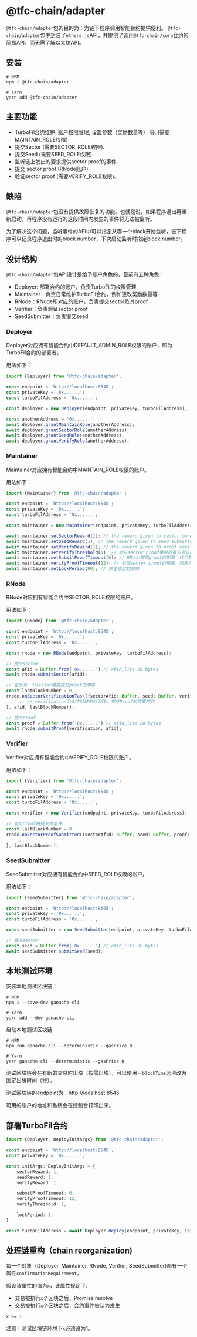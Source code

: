# @tfc-chain/adapter

`@tfc-chain/adapter`包的目的为：为链下程序调用智能合约提供便利。
`@tfc-chain/adapter`包中封装了`ethers.js`API，并提供了调用`@tfc-chain/core`合约的简易API，而无需了解以太坊API。

## 安装

```
# NPM
npm i @tfc-chain/adapter

# Yarn
yarn add @tfc-chain/adapter
```

## 主要功能

- TurboFil合约维护: 账户权限管理, 设置参数（奖励数量等） 等. (需要MAINTAIN_ROLE权限)
- 提交Sector (需要SECTOR_ROLE权限).
- 提交Seed (需要SEED_ROLE权限).
- 监听链上发出的要求提供sector proof的事件.
- 提交 sector proof (RNode账户).
- 验证sector proof (需要VERIFY_ROLE权限).

## 缺陷

`@tfc-chain/adapter`包没有提供故障恢复的功能。也就是说，如果程序退出再重新启动，再程序没有运行的这段时间内发生的事件将无法被监听。

为了解决这个问题，监听事件的API中可以指定从哪一个block开始监听，链下程序可以记录程序退出时的block number，下次启动监听时指定block number。

## 设计结构

`@tfc-chain/adapter`包API设计是给予账户角色的，目前有五种角色：
- Deployer: 部署合约的账户，负责TurboFil的权限管理
- Maintainer：负责日常维护TurboFil合约，例如更改奖励数量等
- RNode：RNode所对应的账户，负责提交sector及其proof
- Verifier：负责验证sector proof
- SeedSubmitter：负责提交seed

### Deployer

Deployer对应拥有智能合约中DEFAULT_ADMIN_ROLE权限的账户，即为TurboFil合约的部署者。

用法如下：

```typescript
import {Deployer} from '@tfc-chain/adapter';

const endpoint = 'http://localhost:8545';
const privateKey = '0x......';
const turboFilAddress = '0x......';

const deployer = new Deployer(endpoint, privateKey, turboFilAddress);

const anotherAddress = '0x......';
await deployer.grantMaintainRole(anotherAddress);
await deployer.grantSectorRole(anotherAddress);
await deployer.grantSeedRole(anotherAddress);
await deployer.grantVerifyRole(anotherAddress);
```

### Maintainer

Maintainer对应拥有智能合约中MAINTAIN_ROLE权限的账户。

用法如下：

```typescript
import {Maintainer} from '@tfc-chain/adapter';

const endpoint = 'http://localhost:8545';
const privateKey = '0x......';
const turboFilAddress = '0x......';

const maintainer = new Maintainer(endpoint, privateKey, turboFilAddress);

await maintainer.setSectorReward(1); // the reward given to sector owner after each verification passes.
await maintainer.setSeedReward(1); // the reward given to seed submitter after each verification passes.
await maintainer.setVerifyReward(1); // the reward given to proof verifier after each verification passes.
await maintainer.setVerifyThreshold(1); // 验证sector proof需要的最少验证数
await maintainer.setSubmitProofTimeout(6); // RNode提交proof的期限，这个数字为block数量，意为再seed提交后x个block之内RNode必须提交proof
await maintainer.verifyProofTimeout(12); // 验证sector proof的期限，同样为proof提交后block的数量
await maintainer.setLockPeriod(90); // 押金锁定的周期
```

### RNode

RNode对应拥有智能合约中SECTOR_ROLE权限的账户。

用法如下：

```typescript
import {RNode} from '@tfc-chain/adapter';

const endpoint = 'http://localhost:8545';
const privateKey = '0x......';
const turboFilAddress = '0x......';

const rnode = new RNode(endpoint, privateKey, turboFilAddress);

// 提交sector
const afid = Buffer.from('0x......') // afid_lite 28 bytes
await rnode.submitSector(afid);

// 监听某一个sector需要提交proof的事件
const lastBlockNumber = 0
rnode.onSectorVerificationTask((sectorAfid: Buffer, seed: Buffer, verification: string)=> {
    ... // verification为本次验证的标识ID，提交Proof时需要用到
}, afid, lastBlockNumber);

// 提交proof
const proof = Buffer.from('0x......') // afid_lite 28 bytes
await rnode.submitProof(verification, afid);
```

### Verifier

Verifier对应拥有智能合约中VERIFY_ROLE权限的账户。

用法如下：

```typescript
import {Verifier} from '@tfc-chain/adapter';

const endpoint = 'http://localhost:8545';
const privateKey = '0x......';
const turboFilAddress = '0x......';

const verifier = new Verifier(endpoint, privateKey, turboFilAddress);

// 监听proof被提交的事件
const lastBlockNumber = 0
rnode.onSectorProofSubmitted((sectorAfid: Buffer, seed: Buffer, proof: Buffer)=> {
    ...
}, lastBlockNumber);
```
### SeedSubmitter

SeedSubmitter对应拥有智能合约中SEED_ROLE权限的账户。

用法如下：

```typescript
import {SeedSubmitter} from '@tfc-chain/adapter';

const endpoint = 'http://localhost:8545';
const privateKey = '0x......';
const turboFilAddress = '0x......';

const seedSubmitter = new SeedSubmitter(endpoint, privateKey, turboFilAddress);

// 提交sector
const seed = Buffer.from('0x......') // afid_lite 28 bytes
await seedSubmitter.submitSeed(seed);
```

## 本地测试环境

安装本地测试区块链：
```
# NPM
npm i --save-dev ganache-cli

# Yarn
yarn add --dev ganache-cli
```

启动本地测试区块链：
```
# NPM
npm run ganache-cli --deterministic --gasPrice 0

# Yarn
yarn ganache-cli --deterministic --gasPrice 0
```
测试区块链会在有新的交易时出块（按需出块），可以使用`--blockTime`选项改为固定出块时间（秒）。

测试区块链的endpoint为：http://localhost:8545

可用的账户的地址和私钥会在控制台打印出来。

## 部署TurboFil合约

```typescript
import {Deployer, DeployInitArgs} from '@tfc-chain/adapter';

const endpoint = 'http://localhost:8545';
const privateKey = '0x......';

const initArgs: DeployInitArgs = {
    sectorReward: 1,
    seedReward: 1,
    verifyReward: 1,

    submitProofTimeout: 6,
    verifyProofTimeout: 12,
    verifyThreshold: 1,

    lockPeriod: 3,
}

const turboFilAddress = await Deployer.deploy(endpoint, privateKey, initArgs);
```

## 处理链重构（chain reorganization)

每一个对象（Deployer, Maintainer, RNode, Verifier, SeedSubmitter)都有一个属性`confirmationRequirement`。

假设该属性的值为`x`，该属性规定了:
- 交易被执行`x`个区块之后，Promise resolve
- 交易被执行`x`个区块之后，合约事件被认为发生

`x >= 1`

注意：测试区块链环境下`x`必须设为1。